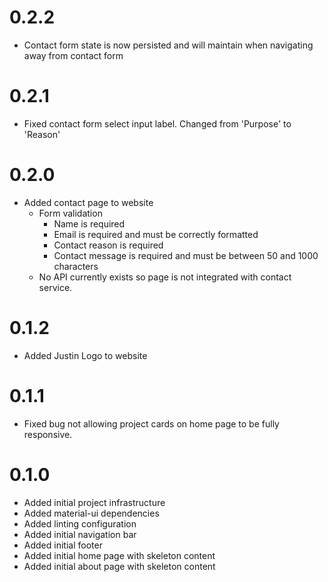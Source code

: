 # 0.2.2
- Contact form state is now persisted and will maintain when navigating away from contact form
# 0.2.1
- Fixed contact form select input label. Changed from 'Purpose' to 'Reason'
# 0.2.0
- Added contact page to website
  - Form validation
    - Name is required
    - Email is required and must be correctly formatted
    - Contact reason is required
    - Contact message is required and must be between 50 and 1000 characters
  - No API currently exists so page is not integrated with contact service.
# 0.1.2
- Added Justin Logo to website
# 0.1.1
- Fixed bug not allowing project cards on home page to be fully responsive.
# 0.1.0
- Added initial project infrastructure
- Added material-ui dependencies
- Added linting configuration
- Added initial navigation bar
- Added initial footer
- Added initial home page with skeleton content
- Added initial about page with skeleton content